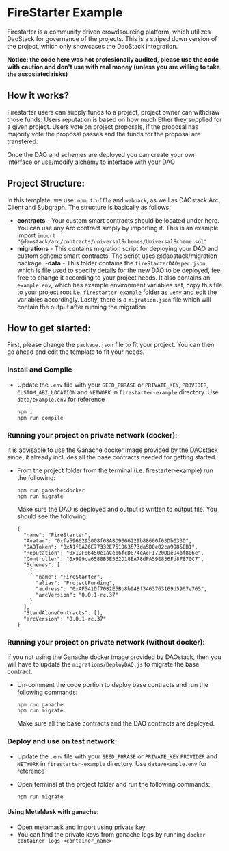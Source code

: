# FireStarter Example

Firestarter is a community driven crowdsourcing platform, which utilizes DaoStack for governance of the projects.
This is a striped down version of the project, which only showcases the DaoStack integration.

**Notice: the code here was not profesionally audited, please use the code with caution and don't use with real money (unless you are willing to take the assosiated risks)**

## How it works?
Firestarter users can supply funds to a project, project owner can withdraw those funds.
Users reputation is based on how much Ether they supplied for a given project.
Users vote on project proposals, if the proposal has majority vote the proposal passes and the funds for the proposal are transfered.

Once the DAO and schemes are deployed you can create your own interface or use/modify [alchemy](https://github.com/daostack/alchemy) to interface with your DAO

## Project Structure:

In this template, we use: `npm`, `truffle` and `webpack`, as well as DAOstack Arc, Client and Subgraph.
The structure is basically as follows:

- **contracts** - Your custom smart contracts should be located under here. You can use any Arc contract simply by importing it. This is an example import `import "@daostack/arc/contracts/universalSchemes/UniversalScheme.sol"`
- **migrations** -  This contains migration script for deploying your DAO and custom scheme smart contracts. The script uses @daostack/migration package.
-**data** - This folder contains the `fireStarterDAOspec.json`, which is file used to specify details for the new DAO to be deployed, feel free to change it according to your project needs. It also contains an `example.env`, which has example environment variables set, copy this file to your project root i.e. `firestarter-example` folder as `.env` and edit the variables accordingly. Lastly, there is a `migration.json` file which will contain the output after running the migration

## How to get started:

First, please change the `package.json` file to fit your project.
You can then go ahead and edit the template to fit your needs.

### Install and Compile
- Update the `.env` file with your `SEED_PHRASE` or `PRIVATE_KEY`, `PROVIDER`, `CUSTOM_ABI_LOCATION` and `NETWORK` in `firestarter-example` directory. Use `data/example.env` for reference

  ```
  npm i
  npm run compile
  ```

### Running your project on private network (docker):

It is advisable to use the Ganache docker image provided by the DAOstack since, it already includes all the base contracts needed for getting started.
- From the project folder from the terminal (i.e. firestarter-example) run the following:

  ```
  npm run ganache:docker
  npm run migrate
  ```

  Make sure the DAO is deployed and output is written to output file. You should see the following:
  ```
  {
    "name": "FireStarter",
    "Avatar": "0xfa5966293008f68A8D9066229b88660f63Db033D",
    "DAOToken": "0xA1f8A26E77332E751D63573da5D0e02ca9985EB1",
    "Reputation": "0x1DF86450e1aCeb6fcD874eAcF1720DDe94bf806e",
    "Controller": "0x999ca6588B5E562D18EA78dFA59E836Fd8F870C7",
    "Schemes": [
      {
        "name": "FireStarter",
        "alias": "ProjectFunding",
        "address": "0xAF541Df70B2E5Bb8b94Bf3463763169d5967e765",
        "arcVersion": "0.0.1-rc.37"
      }
    ],
    "StandAloneContracts": [],
    "arcVersion": "0.0.1-rc.37"
  }
  ```

### Running your project on private network (without docker):

If you not using the Ganache docker image provided by DAOstack, then you will have to update the `migrations/DeployDAO.js` to migrate the base contract.
- Un-comment the code portion to deploy base contracts and run the following commands:

  ```
  npm run ganache
  npm run migrate
  ```

  Make sure all the base contracts and the DAO contracts are deployed.

### Deploy and use on test network:

- Update the `.env` file with your `SEED_PHRASE` or `PRIVATE_KEY`  `PROVIDER` and `NETWORK` in `firestarter-example` directory. Use `data/example.env` for reference
- Open terminal at the project folder and run the following commands:

  ```
  npm run migrate
  ```

#### Using MetaMask with ganache:
  - Open metamask and import using private key
  - You can find the private keys from ganache logs by running `docker container logs <container_name>`
